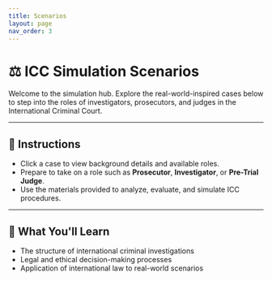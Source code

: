 ```yaml
---
title: Scenarios
layout: page
nav_order: 3
---
```


# ⚖️ ICC Simulation Scenarios

Welcome to the simulation hub. Explore the real-world-inspired cases below to step into the roles of investigators, prosecutors, and judges in the International Criminal Court.

---

## 🧭 Instructions

- Click a case to view background details and available roles.
- Prepare to take on a role such as **Prosecutor**, **Investigator**, or **Pre-Trial Judge**.
- Use the materials provided to analyze, evaluate, and simulate ICC procedures.

---

## 🧠 What You'll Learn

- The structure of international criminal investigations
- Legal and ethical decision-making processes
- Application of international law to real-world scenarios